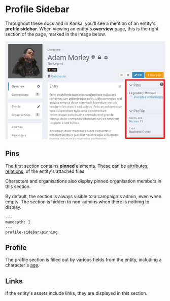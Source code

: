 # Profile Sidebar

Throughout these docs and in Kanka, you'll see a mention of an entity's **profile sidebar**. When viewing an entity's **overview** page, this is the right section of the page, marked in the image below.

![Profile sidebar](img/profile-sidebar.png)

## Pins

The first section contains **pinned** elements. These can be [attributes](/features/attributes), [relations](/features/relations), of the entity's attached files.

Characters and organisations also display pinned organisation members in this section.

By default, the section is always visible to a campaign's admin, even when empty. The section is hidden to non-admins when there is nothing to display.

```{toctree}
---
maxdepth: 1
---
profile-sidebar/pinning
```

## Profile

The profile section is filled out by various fields from the entity, including a character's [age](/advanced/age).

## Links

If the entity's assets include links, they are displayed in this section.
